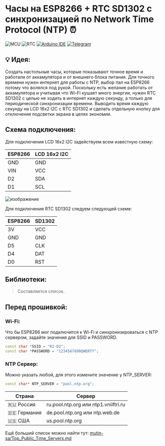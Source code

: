 # Часы на ESP8266 + RTC SD1302 с синхронизацией по Network Time Protocol (NTP) :alarm_clock:

![MCU](https://img.shields.io/badge/MCU-ESP8266-476695)
![RTC](https://img.shields.io/badge/RTC-SD1302-476695)
[![Arduino IDE](https://img.shields.io/badge/Arduino_IDE-%3E=2.3.3-008184?logo=arduino)](https://www.arduino.cc/en/software)
[![Telegram](https://img.shields.io/badge/Telegram-@devSokolovsky-26A5E4?logo=telegram&logoColor=FFFFFF)](https://t.me/devSokolovsky)

## :bulb: Идея:

Создать настольные часы, которые показывают точное время и работали от аккамулятора и от внешнего блока питания. Для точного времени нужен интернет для работы с NTP, выбор пал на ESP8266 потому что волялся под рукой. Поскольку есть желание работать от аккамулятора и учитывая что Wi-Fi кушает много энергии, нужен RTC SD1302 с целью не ходить в интернет каждую секунду, а только для периодической синхронизации времени. Выводить время каждую секунду на LCD 16x2 I2C с RTC SD1302 и сделать отдельную кнопку для отключения подсветки экрана в целях экономии.

## Схема подключения:

Для подключения LCD 16x2 I2C задействуем всем известную схему:

| ESP8266 | LCD 16x2 I2C |
|---------|--------------|
| GND     | GND          |
| VIN     | VCC          |
| D2      | SDA          |
| D1      | SCL          |

![изображение](https://github.com/user-attachments/assets/5472c256-737c-49ab-827d-fb657a531a46)

Для подключения RTC SD1302 следуем следующей схеме:

| ESP8266 | SD1302 |
|---------|--------|
| 3V      | VCC    |
| GND     | GND    |
| D5      | CLK    |
| D4      | DAT    |
| D0      | RST    |

## Библиотеки:

> Составляется список.

## Перед прошивкой:

### Wi-Fi:

Что бы ESP8266 мог подключится к Wi-Fi и синхронизироваться с NTP сервером, задайте значения для SSID и PASSWORD.

```c++
const char *SSID = "R2-D2";
const char *PASSWORD = "1234567890QWERTY";
```
### NTP Сервер:

Можно указать любой, для этого измените значение у NTP_SERVER:

```c++
const char* NTP_SERVER = "pool.ntp.org";
```

| Страна        | Сервер                               |
|---------------|--------------------------------------|
| :ru: Россия   | ru.pool.ntp.org или ntp1.vniiftri.ru |
| :de: Германия | de.pool.ntp.org или ntp.web.de       |
| :us: США      | us.pool.ntp.org                      |

Ещё больший список можно найти тут: [mutin-sa/Top_Public_Time_Servers.md](https://gist.github.com/mutin-sa/eea1c396b1e610a2da1e5550d94b0453)

